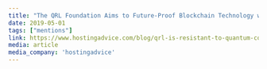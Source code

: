 ```yaml
---
title: "The QRL Foundation Aims to Future-Proof Blockchain Technology with Its Quantum-Resistant Ledger for Added Security"
date: 2019-05-01
tags: ["mentions"]
link: https://www.hostingadvice.com/blog/qrl-is-resistant-to-quantum-computers/
media: article
media_company: 'hostingadvice'
---
```


